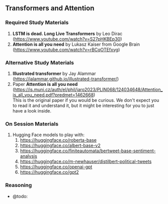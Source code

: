 ## Transformers and Attention

### Required Study Materials

1. **LSTM is dead. Long Live Transformers** by Leo Dirac (https://www.youtube.com/watch?v=S27pHKBEp30)
2. **Attention is all you need** by Lukasz Kaiser from Google Brain (https://www.youtube.com/watch?v=rBCqOTEfxvg)

### Alternative Study Materials

1. **Illustrated transformer** by Jay Alammar (https://jalammar.github.io/illustrated-transformer/)
2. Paper **Attention is all you need** (https://is.muni.cz/auth/el/phil/jaro2023/PLIN068/124034648/Attention_is_all_you_need.pdf?predmet=1462668) <br>
   This is the original paper if you would be curious. We don't expect you to read it and understand it, but it might be interesting for you to just have a look inside.

### On Session Materials

1. Hugging Face models to play with:
    1. https://huggingface.co/roberta-base
    2. https://huggingface.co/albert-base-v2
    3. https://huggingface.co/finiteautomata/bertweet-base-sentiment-analysis
    4. https://huggingface.co/m-newhauser/distilbert-political-tweets
    5. https://huggingface.co/openai-gpt
    6. https://huggingface.co/gpt2
  
### Reasoning

* @todo: 

